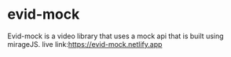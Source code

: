 # evid-mock

Evid-mock is a video library that uses a mock api that is built using mirageJS.
live link:https://evid-mock.netlify.app
